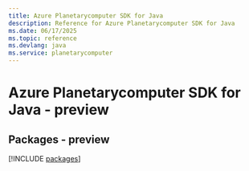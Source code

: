 ```yaml
---
title: Azure Planetarycomputer SDK for Java
description: Reference for Azure Planetarycomputer SDK for Java
ms.date: 06/17/2025
ms.topic: reference
ms.devlang: java
ms.service: planetarycomputer
---
```

# Azure Planetarycomputer SDK for Java - preview
## Packages - preview
[!INCLUDE [packages](planetarycomputer-index.md)]